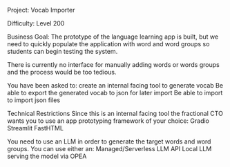 Project: Vocab Importer

Difficulty: Level 200

Business Goal: 
The prototype of the language learning app is built, but we need to quickly populate the application with word and word groups so students can begin testing the system.

There is currently no interface for manually adding words or words groups and the process would be too tedious. 

You have been asked to:
create an internal facing tool to generate vocab 
Be able to export the generated vocab to json for later import
Be able  to import to import json files

Technical Restrictions
Since this is an internal facing tool the fractional CTO wants you to use an app prototyping framework of your choice:
Gradio
Streamlit
FastHTML

You need to use an LLM in order to generate the target words and word groups.
You can use either an:
Managed/Serverless LLM API
Local LLM serving the model via OPEA

